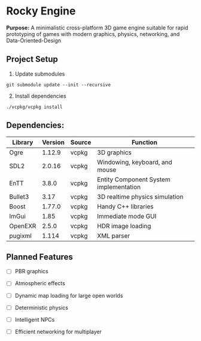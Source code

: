 # Rocky Engine

**Purpose:** A minimalistic cross-platform 3D game engine suitable for rapid prototyping of games with modern graphics, physics, networking, and Data-Oriented-Design

## Project Setup

1. Update submodules

```
git submodule update --init --recursive
```

2. Install dependencies

```
./vcpkg/vcpkg install
```

## Dependencies:

| Library | Version | Source | Function |
|-------- | ------- |------- |--------- |
| Ogre    | 1.12.9  | vcpkg  | 3D graphics |
| SDL2 | 2.0.16  | vcpkg  | Windowing, keyboard, and mouse |
| EnTT    | 3.8.0  | vcpkg  | Entity Component System implementation |
| Bullet3    | 3.17  | vcpkg  | 3D realtime physics simulation |
| Boost    | 1.77.0  | vcpkg  | Handy C++ libraries |
| ImGui    | 1.85  | vcpkg  | Immediate mode GUI |
| OpenEXR    | 2.5.0 | vcpkg  | HDR image loading |
| pugixml    | 1.114 | vcpkg  | XML parser |


## Planned Features

- [ ] PBR graphics
- [ ] Atmospheric effects
- [ ] Dynamic map loading for large open worlds
- [ ] Deterministic physics
- [ ] Intelligent NPCs
- [ ] Efficient networking for multiplayer


